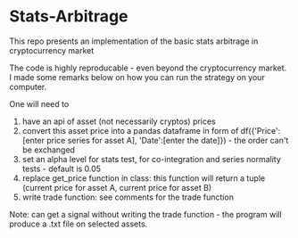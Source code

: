 # Stats-Arbitrage
This repo presents an implementation of the basic stats arbitrage in cryptocurrency market

The code is highly reproducable - even beyond the cryptocurrency market. I made some remarks below on how you can run the strategy on your computer.

One will need to
1. have an api of asset (not necessarily cryptos) prices
2. convert this asset price into a pandas dataframe in form of df({'Price':[enter price series for asset A], 'Date':[enter the date]}) - the order can't be exchanged
3. set an alpha level for stats test, for co-integration and series normality tests - default is 0.05
4. replace get_price function in class: this function will return a tuple (current price for asset A, current price for asset B)
5. write trade function: see comments for the trade function


Note: can get a signal without writing the trade function - the program will produce a .txt file on selected assets. 


